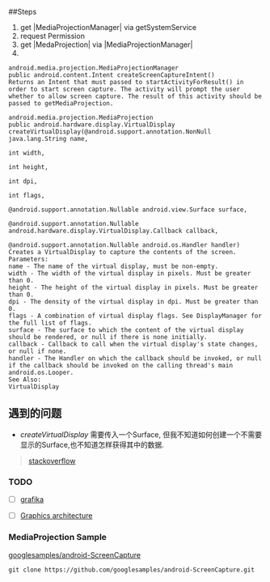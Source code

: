 
##Steps
  1. get |MediaProjectionManager| via getSystemService 
  2. request Permission
  3. get |MedaProjection| via |MediaProjectionManager|
  4. 
  
```
android.media.projection.MediaProjectionManager
public android.content.Intent createScreenCaptureIntent()
Returns an Intent that must passed to startActivityForResult() in order to start screen capture. The activity will prompt the user whether to allow screen capture. The result of this activity should be passed to getMediaProjection.
```

```
android.media.projection.MediaProjection
public android.hardware.display.VirtualDisplay createVirtualDisplay(@android.support.annotation.NonNull java.lang.String name,
                                                                    int width,
                                                                    int height,
                                                                    int dpi,
                                                                    int flags,
                                                                    @android.support.annotation.Nullable android.view.Surface surface,
                                                                    @android.support.annotation.Nullable android.hardware.display.VirtualDisplay.Callback callback,
                                                                    @android.support.annotation.Nullable android.os.Handler handler)
Creates a VirtualDisplay to capture the contents of the screen.
Parameters:
name - The name of the virtual display, must be non-empty.
width - The width of the virtual display in pixels. Must be greater than 0.
height - The height of the virtual display in pixels. Must be greater than 0.
dpi - The density of the virtual display in dpi. Must be greater than 0.
flags - A combination of virtual display flags. See DisplayManager for the full list of flags.
surface - The surface to which the content of the virtual display should be rendered, or null if there is none initially.
callback - Callback to call when the virtual display's state changes, or null if none.
handler - The Handler on which the callback should be invoked, or null if the callback should be invoked on the calling thread's main android.os.Looper.
See Also:
VirtualDisplay
```

## 遇到的问题
* *createVirtualDisplay* 需要传入一个Surface,
但我不知道如何创建一个不需要显示的Surface,也不知道怎样获得其中的数据.
> [stackoverflow](http://stackoverflow.com/questions/26545970/take-a-screenshot-using-mediaprojection)

### TODO
- [ ] [grafika](https://github.com/google/grafika)
- [ ] [Graphics architecture](https://source.android.com/devices/graphics/architecture.html)


### MediaProjection Sample
[googlesamples/android-ScreenCapture](https://github.com/googlesamples/android-ScreenCapture)
```
git clone https://github.com/googlesamples/android-ScreenCapture.git
```